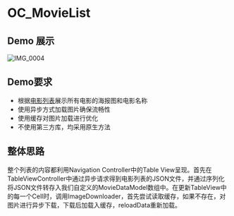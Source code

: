 # OC_MovieList

## Demo 展示

![IMG_0004](/Users/xiaojiaqi03/Kwai/Playground/OC_MovieList/README.assets/IMG_0004.PNG)

## Demo要求

- 根据[电影列表](https://api.androidhive.info/json/movies.json)展示所有电影的海报图和电影名称
- 使用异步方式加载图片确保流畅性
- 使用缓存对图片加载进行优化
- 不使用第三方库，均采用原生方法

## 整体思路

整个列表的内容都利用Navigation Controller中的Table View呈现。首先在TableViewController中通过异步请求得到电影列表的JSON文件，并通过序列化将JSON文件转存入我们自定义的MovieDataModel数组中。在更新TableView中的每一个Cell时，调用ImageDownloader，首先尝试读取缓存，如果不存在，对图片进行异步下载，下载后加载入缓存，reloadData重新加载。